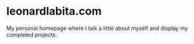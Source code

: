 leonardlabita.com
=======
My personal homepage where I talk a little about myself and display my completed projects.
